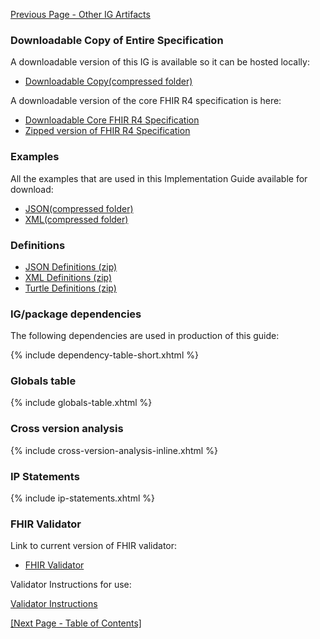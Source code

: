 [Previous Page - Other IG Artifacts](other-igs.html)

### Downloadable Copy of Entire Specification

A downloadable version of this IG is available so it can be hosted locally:

- [Downloadable Copy(compressed folder)](full-ig.zip)

A downloadable version of the core FHIR R4 specification is here:

- [Downloadable Core FHIR R4 Specification](http://hl7.org/fhir/R4/downloads.html)
- [Zipped version of FHIR R4 Specification](http://hl7.org/fhir/R4/fhir-spec.zip)

### Examples

All the examples that are used in this Implementation Guide available for download:

- [JSON(compressed folder)](examples.json.zip)
- [XML(compressed folder)](examples.xml.zip)

### Definitions

- [JSON Definitions (zip)](definitions.json.zip)
- [XML Definitions (zip)](definitions.xml.zip)
- [Turtle Definitions (zip)](definitions.ttl.zip)

### IG/package dependencies

The following dependencies are used in production of this guide:

{% include dependency-table-short.xhtml %}



### Globals table

{% include globals-table.xhtml %}

### Cross version analysis

{% include cross-version-analysis-inline.xhtml %}

### IP Statements

{% include ip-statements.xhtml %}

### FHIR Validator

Link to current version of FHIR validator:

- [FHIR Validator](https://fhir.github.io/latest-ig-validator/org.hl7.fhir.validator.jar)

Validator Instructions for use:

[Validator Instructions](https://fhir.github.io/latest-ig-validator/org.hl7.fhir.validator.jar)


<p><a href="toc.html">[Next Page - Table of Contents]</a></p>

